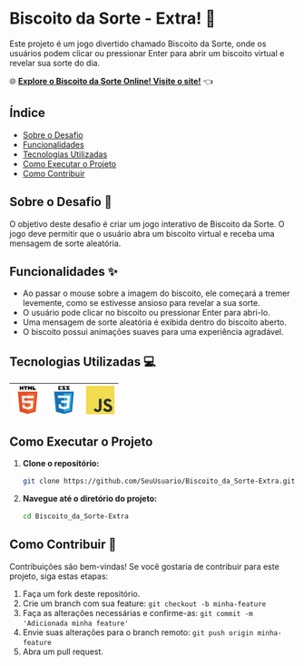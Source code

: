# Biscoito da Sorte - Extra! 🥠

Este projeto é um jogo divertido chamado Biscoito da Sorte, onde os usuários podem clicar ou pressionar Enter para abrir um biscoito virtual e revelar sua sorte do dia.

🌐 [**Explore o Biscoito da Sorte Online! Visite o site!**](https://biscoito-da-sorte-extra.vercel.app/) 👈

## Índice

- [Sobre o Desafio](#sobre-o-desafio-)
- [Funcionalidades](#funcionalidades-)
- [Tecnologias Utilizadas](#tecnologias-utilizadas-)
- [Como Executar o Projeto](#como-executar-o-projeto)
- [Como Contribuir](#como-contribuir-)

## Sobre o Desafio 📖

O objetivo deste desafio é criar um jogo interativo de Biscoito da Sorte. O jogo deve permitir que o usuário abra um biscoito virtual e receba uma mensagem de sorte aleatória.

## Funcionalidades ✨

- Ao passar o mouse sobre a imagem do biscoito, ele começará a tremer levemente, como se estivesse ansioso para revelar a sua sorte.
- O usuário pode clicar no biscoito ou pressionar Enter para abri-lo.
- Uma mensagem de sorte aleatória é exibida dentro do biscoito aberto.
- O biscoito possui animações suaves para uma experiência agradável.

## Tecnologias Utilizadas 💻

| ![HTML5](https://raw.githubusercontent.com/glauccoslima/servidor_estaticos/main/html5-original-wordmark%20(1).png) | ![CSS3](https://raw.githubusercontent.com/glauccoslima/servidor_estaticos/main/css3-original-wordmark.png) | ![JavaScript](https://raw.githubusercontent.com/glauccoslima/servidor_estaticos/main/javascript.png) |
|:---:|:---:|:---:|

## Como Executar o Projeto

1. **Clone o repositório:**

    ```bash
    git clone https://github.com/SeuUsuario/Biscoito_da_Sorte-Extra.git
    ```

2. **Navegue até o diretório do projeto:**

    ```bash
    cd Biscoito_da_Sorte-Extra
    ```

## Como Contribuir 🤝

Contribuições são bem-vindas! Se você gostaria de contribuir para este projeto, siga estas etapas:

1. Faça um fork deste repositório.
2. Crie um branch com sua feature: `git checkout -b minha-feature`
3. Faça as alterações necessárias e confirme-as: `git commit -m 'Adicionada minha feature'`
4. Envie suas alterações para o branch remoto: `git push origin minha-feature`
5. Abra um pull request.